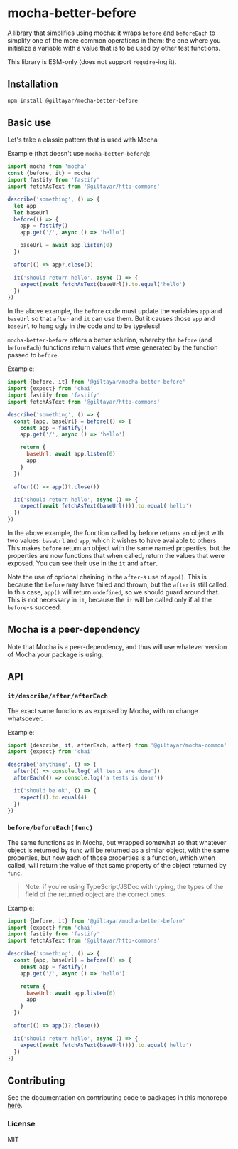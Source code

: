 # mocha-better-before

A library that simplifies using mocha: it wraps `before` and `beforeEach` to
simplify one of the more common operations in them:
the one where you initialize a variable with a value that is to be used by other test functions.

This library is ESM-only (does not support `require`-ing it).

## Installation

```sh
npm install @giltayar/mocha-better-before
```

## Basic use

Let's take a classic pattern that is used with Mocha

Example (that doesn't use `mocha-better-before`):

```js
import mocha from 'mocha'
const {before, it} = mocha
import fastify from 'fastify'
import fetchAsText from '@giltayar/http-commons'

describe('something', () => {
  let app
  let baseUrl
  before(() => {
    app = fastify()
    app.get('/', async () => 'hello')

    baseUrl = await app.listen(0)
  })

  after(() => app?.close())

  it('should return hello', async () => {
    expect(await fetchAsText(baseUrl)).to.equal('hello')
  })
})
```

In the above example, the `before` code must update the variables `app` and `baseUrl` so that
`after` and `it` can use them. But it causes those `app` and `baseUrl` to hang ugly in the code
and to be typeless!

`mocha-better-before` offers a better solution, whereby the `before` (and `beforeEach`) functions
return values that were generated by the function passed to `before`.

Example:

```js
import {before, it} from '@giltayar/mocha-better-before'
import {expect} from 'chai'
import fastify from 'fastify'
import fetchAsText from '@giltayar/http-commons'

describe('something', () => {
  const {app, baseUrl} = before(() => {
    const app = fastify()
    app.get('/', async () => 'hello')

    return {
      baseUrl: await app.listen(0)
      app
    }
  })

  after(() => app()?.close())

  it('should return hello', async () => {
    expect(await fetchAsText(baseUrl())).to.equal('hello')
  })
})
```

In the above example, the function called by before returns an object with two values: `baseUrl`
and `app`, which it wishes to have available to others. This makes `before` return an object
with the same named properties, but the properties are now functions that when called,
return the values that were exposed. You can see their use in the `it` and `after`.

Note the use of optional chaining in the `after`-s use of `app()`. This is because the `before`
may have failed and thrown, but the `after` is still called. In this case, `app()` will return
`undefined`, so we should guard around that. This is not necessary in `it`, because the `it`
will be called only if all the `before`-s succeed.

## Mocha is a peer-dependency

Note that Mocha is a peer-dependency, and thus will use whatever version of Mocha your package
is using.

## API

### `it/describe/after/afterEach`

The exact same functions as exposed by Mocha, with no change whatsoever.

Example:

```js
import {describe, it, afterEach, after} from '@giltayar/mocha-common'
import {expect} from 'chai'

describe('anything', () => {
  after(() => console.log('all tests are done'))
  afterEach(() => console.log('a tests is done'))

  it('should be ok', () => {
    expect(4).to.equal(4)
  })
})
```

### `before/beforeEach(func)`

The same functions as in Mocha, but wrapped somewhat so that whatever object is returned by `func`
will be returned as a similar object, with the same properties, but now each of those properties
is a function, which when called, will return the value of that same property of the object
returned by `func`.

> Note: if you're using TypeScript/JSDoc with typing, the types of the field of the returned
  object are the correct ones.

Example:

```js
import {before, it} from '@giltayar/mocha-better-before'
import {expect} from 'chai'
import fastify from 'fastify'
import fetchAsText from '@giltayar/http-commons'

describe('something', () => {
  const {app, baseUrl} = before(() => {
    const app = fastify()
    app.get('/', async () => 'hello')

    return {
      baseUrl: await app.listen(0)
      app
    }
  })

  after(() => app()?.close())

  it('should return hello', async () => {
    expect(await fetchAsText(baseUrl())).to.equal('hello')
  })
})
```

## Contributing

See the documentation on contributing code to packages in this monorepo
[here](../../CONTRIBUTING.md).

### License

MIT
